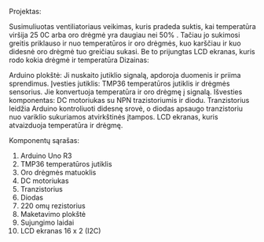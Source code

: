 
Projektas:

Susimuliuotas ventiliatoriaus veikimas, kuris pradeda suktis, kai temperatūra viršija 25 0C arba oro drėgmė yra daugiau nei 50% . Tačiau jo sukimosi greitis priklauso ir nuo temperatūros ir oro drėgmės, kuo karščiau ir kuo didesnė oro drėgmė tuo greičiau sukasi. Be to prijungtas LCD ekranas, kuris rodo kokia drėgmė ir temperatūra 
Dizainas:

Arduino plokštė: Ji nuskaito jutiklio signalą, apdoroja duomenis ir priima sprendimus.
Įvesties jutiklis: TMP36 temperatūros jutiklis ir drėgmės sensorius. Jie konvertuoja temperatūra ir oro drėgmę į signalą.
Išvesties komponentas: DC motoriukas su NPN trazistoriumis ir diodu. Tranzistorius leidžia Arduino kontroliuoti didesnę srovė, o diodas apsaugo tranzistoriu nuo variklio sukuriamos atvirkštinės įtampos. LCD ekranas, kuris atvaizduoja temperatūra ir drėgmę.

Komponentų sąrašas:

1.	Arduino Uno R3
2.	TMP36 temperatūros jutiklis
3.	Oro drėgmės matuoklis
4.	DC motoriukas
5.	Tranzistorius
6.	Diodas
7.	220 omų rezistorius
8.	Maketavimo plokštė
9.	Sujungimo laidai
10.	LCD ekranas 16 x 2 (I2C)

 

